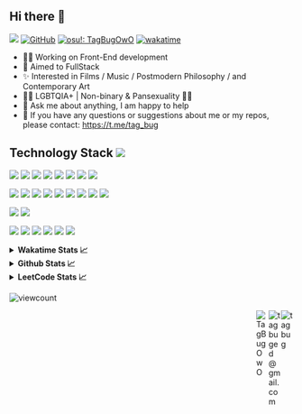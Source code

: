 ## Hi there 👋

![](https://visitor-badge.laobi.icu/badge?page_id=tagbug.tagbug)
[![GitHub](https://img.shields.io/badge/dynamic/json?color=blue&label=Github&query=%24.data.totalSubs&url=https%3A%2F%2Fapi.spencerwoo.com%2Fsubstats%2F%3Fsource%3Dgithub%26queryKey%3Dtagbug)](https://github.com/tagbug) 
[![osu!: TagBugOwO](https://img.shields.io/badge/osu!-TagBugOwO-black?logo=osu&logoColor=white&labelColor=FF66AA)](https://osu.ppy.sh/users/12755646)
[![wakatime](https://wakatime.com/badge/user/d4a8dae0-e066-4754-bf48-2e6622838b84.svg)](https://wakatime.com/@d4a8dae0-e066-4754-bf48-2e6622838b84)

- 🧑‍💻 Working on Front-End development
- 🌱 Aimed to FullStack
- ✨ Interested in Films / Music / Postmodern Philosophy / and Contemporary Art
- 🏳️‍🌈 LGBTQIA+ | Non-binary & Pansexuality 🏳️‍⚧️
- 💬 Ask me about anything, I am happy to help
- 👀 If you have any questions or suggestions about me or my repos, please contact: https://t.me/tag_bug

## Technology Stack <img src="https://media.giphy.com/media/mGcNjsfWAjY5AEZNw6/giphy.gif" width="30">
<p>
<img src="https://img.shields.io/badge/C-00599C?style=flat-square&logo=c&logoColor=white"/>
<img src="https://img.shields.io/badge/java-%23ED8B00.svg?style=flat-square&logo=java&logoColor=white"/>
<img src="https://img.shields.io/badge/kotlin-%230095D5.svg?style=flat-square&logo=kotlin&logoColor=white"/>
<img src="https://img.shields.io/badge/-HTML5-E34F26?style=flat-square&logo=html5&logoColor=white"/>
<img src="https://img.shields.io/badge/-CSS3-1572B6?style=flat-square&logo=css3"/>
<img src="https://img.shields.io/badge/javascript-%23323330.svg?style=flat-square&logo=javascript&logoColor=%23F7DF1E"/>
<img src="https://img.shields.io/badge/typescript-%23007ACC.svg?style=flat-square&logo=typescript&logoColor=white"/>
<img src="https://img.shields.io/badge/go-%2300ADD8.svg?style=flat-square&logo=go&logoColor=white"/>  
</p>
<p>
<img src="https://img.shields.io/badge/spring-%236DB33F.svg?style=flat-square&logo=spring&logoColor=white"/>
<img src="https://img.shields.io/badge/react-%2320232a.svg?style=flat-square&logo=react&logoColor=%2361DAFB"/>
<img src="https://img.shields.io/badge/React_Router-CA4245?style=flat-square&logo=react-router&logoColor=white"/>
<img src="https://img.shields.io/badge/redux-%23593d88.svg?style=flat-square&logo=redux&logoColor=white"/>
<img src="https://img.shields.io/badge/node.js-6DA55F?style=flat-square&logo=node.js&logoColor=white"/>
<img src="https://img.shields.io/badge/-AntDesign-%230170FE?style=flat-square&logo=ant-design&logoColor=white"/>
<img src="https://img.shields.io/badge/threejs-black?style=flat-square&logo=three.js&logoColor=white"/>
<img src="https://img.shields.io/badge/Socket.io-black?style=flat-square&logo=socket.io&badgeColor=010101"/>
<img src="https://img.shields.io/badge/styled--components-DB7093?style=flat-square&logo=styled-components&logoColor=white"/>
</p>
<p>
<img src="https://img.shields.io/badge/mysql-%2300f.svg?style=flat-square&logo=mysql&logoColor=white"/>
<img src="https://img.shields.io/badge/MongoDB-%234ea94b.svg?style=flat-square&logo=mongodb&logoColor=white"/>
</p>
<p>
<img src="https://img.shields.io/badge/git-%23F05033.svg?style=flat-square&logo=git&logoColor=white"/>
<img src="https://img.shields.io/badge/github-%23121011.svg?style=flat-square&logo=github&logoColor=white"/>
<img src="https://img.shields.io/badge/Visual%20Studio%20Code-0078d7.svg?style=flat-square&logo=visual-studio-code&logoColor=white"/>
<img src="https://img.shields.io/badge/IntelliJIDEA-000000.svg?style=flat-square&logo=intellij-idea&logoColor=white"/>
<img src="https://img.shields.io/badge/GoLand-0f0f0f?&style=flat-square&logo=goland&logoColor=white"/>
<img src="https://img.shields.io/badge/Android%20Studio-3DDC84.svg?style=flat-square&logo=android-studio&logoColor=white"/>
</p>

<details>
  <summary><b>Wakatime Stats 📈</b></summary>
  <br>
  
  <!--START_SECTION:waka-->
**I'm an Early 🐤** 

```text
🌞 Morning                42 commits          ██░░░░░░░░░░░░░░░░░░░░░░░   08.05 % 
🌆 Daytime                254 commits         ████████████░░░░░░░░░░░░░   48.66 % 
🌃 Evening                173 commits         ████████░░░░░░░░░░░░░░░░░   33.14 % 
🌙 Night                  53 commits          ███░░░░░░░░░░░░░░░░░░░░░░   10.15 % 
```
📅 **I'm Most Productive on Friday** 

```text
Monday                   57 commits          ███░░░░░░░░░░░░░░░░░░░░░░   10.92 % 
Tuesday                  91 commits          ████░░░░░░░░░░░░░░░░░░░░░   17.43 % 
Wednesday                101 commits         █████░░░░░░░░░░░░░░░░░░░░   19.35 % 
Thursday                 103 commits         █████░░░░░░░░░░░░░░░░░░░░   19.73 % 
Friday                   115 commits         ██████░░░░░░░░░░░░░░░░░░░   22.03 % 
Saturday                 16 commits          █░░░░░░░░░░░░░░░░░░░░░░░░   03.07 % 
Sunday                   39 commits          ██░░░░░░░░░░░░░░░░░░░░░░░   07.47 % 
```


📊 **This Week I Spent My Time On** 

```text
💬 Programming Languages: 
TypeScript               24 hrs 17 mins      ████████████████████████░   98.00 % 
Other                    12 mins             ░░░░░░░░░░░░░░░░░░░░░░░░░   00.86 % 
JSON                     10 mins             ░░░░░░░░░░░░░░░░░░░░░░░░░   00.70 % 
Image (svg)              4 mins              ░░░░░░░░░░░░░░░░░░░░░░░░░   00.31 % 
JavaScript               0 secs              ░░░░░░░░░░░░░░░░░░░░░░░░░   00.06 % 

🔥 Editors: 
VS Code                  24 hrs 47 mins      █████████████████████████   100.00 % 

💻 Operating System: 
Windows                  24 hrs 47 mins      █████████████████████████   100.00 % 
```

**I Mostly Code in TypeScript** 

```text
TypeScript               26 repos            ███████████████░░░░░░░░░░   59.09 % 
JavaScript               9 repos             █████░░░░░░░░░░░░░░░░░░░░   20.45 % 
Java                     5 repos             ███░░░░░░░░░░░░░░░░░░░░░░   11.36 % 
HTML                     1 repo              █░░░░░░░░░░░░░░░░░░░░░░░░   02.27 % 
Kotlin                   1 repo              █░░░░░░░░░░░░░░░░░░░░░░░░   02.27 % 
```



**Timeline**

![Lines of Code chart](https://raw.githubusercontent.com/tagbug/tagbug/master/assets/bar_graph.png)


 Last Updated on 09/04/2024 21:09:25 UTC
<!--END_SECTION:waka-->
</details>

<details>
  <summary><b>Github Stats 📈</b></summary>
  <br>
  <img src='https://github-profile-trophy.vercel.app/?username=tagbug'>
  <img src="https://github-readme-stats.vercel.app/api?username=tagbug&show_icons=true&theme=buefy">
  <img src="https://github-profile-summary-cards.vercel.app/api/cards/most-commit-language?username=tagbug&theme=github" height="180px">
</details>

<details>
  <summary><b>LeetCode Stats 📈</b></summary>
  <br>
  <a href='https://leetcode-cn.com/u/tagbug'><img src='https://leetcode.card.workers.dev/tagbug?theme=auto&font=baloo&extension=activity&site=cn'></a>
</details>

![viewcount](https://count.getloli.com/get/@tagbug?theme=rule34)

<a href="https://t.me/tagbug">
  <img align="right" alt="tagbug" width="22px" src="https://cdn.jsdelivr.net/npm/simple-icons@latest/icons/telegram.svg" />
</a>
<a href="mailto:tagbuged@gmail.com">
  <img align="right" alt="tagbuged@gmail.com" width="22px" src="https://cdn.jsdelivr.net/npm/simple-icons@latest/icons/maildotru.svg" />
</a>
<a href="https://osu.ppy.sh/users/12755646">
  <img align="right" alt="TagBugOwO" width="22px" src="https://cdn.jsdelivr.net/npm/simple-icons@latest/icons/osu.svg" />
</a>
